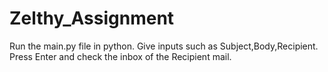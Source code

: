 # Zelthy_Assignment
Run the main.py file in python.
Give inputs such as Subject,Body,Recipient.
Press Enter and check the inbox of the Recipient mail.
